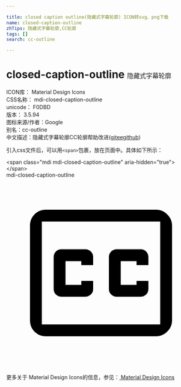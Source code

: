 ```yaml
---

title: closed caption outline(隐藏式字幕轮廓) ICON转svg、png下载
name: closed-caption-outline
zhTips: 隐藏式字幕轮廓,CC轮廓
tags: []
search: cc-outline

---
```


# closed-caption-outline  <small style="font-size: 60%;font-weight: 100">隐藏式字幕轮廓</small>


<div class="detail-page">
<p>
<span>
ICON库：
<span class="badge-secondary badge">Material Design Icons</span> 
</span>
<br/>
<span>
CSS名称：
<span class="badge-secondary badge">mdi-closed-caption-outline</span> 
</span>
<br/>
<span>
unicode：
<span class="badge-secondary badge">F0DBD</span> 
<copy-btn content='F0DBD' btn-title=""></copy-btn>
<copy-btn :content='String.fromCodePoint(parseInt("F0DBD", 16))' btn-title="复制U"></copy-btn>
</span>
<br/>
<span>
版本：
<span class="badge-secondary badge">3.5.94</span> 
</span>
<br/>
<span>图标来源/作者：<span class="badge-light badge">Google</span></span> 
<br/>
<span>别名：<span class="badge-light badge">cc-outline</span></span><br/><span class="zh-detail">中文描述：<span class="badge-primary badge">隐藏式字幕轮廓</span><span class="badge-primary badge">CC轮廓</span><span class="help-link"><span>帮助改进</span>(<a href="https://gitee.com/liuwave/icon-helper/edit/master/json/material/closed-caption-outline.json" target="_blank" rel="noopener noreferrer">gitee</a><a href="https://github.com/liuwave/icon-helper/edit/master/json/material/closed-caption-outline.json" target="_blank" rel="noopener noreferrer">github</a></span>)</span><br/>
</p>
</div>
<div class="alert alert-dark">
  <i class="mdi mdi-closed-caption-outline mdi-48px"></i>
  <i class="mdi mdi-closed-caption-outline mdi-36px"></i>
  <i class="mdi mdi-closed-caption-outline mdi-24px"></i>
  <i class="mdi mdi-closed-caption-outline mdi-18px"></i>
</div>
<div>
  <p>引入css文件后，可以用<code>&lt;span&gt;</code>包裹，放在页面中。具体如下所示：    
  </p>
  <div class="alert alert-primary" style="font-size: 14px">
    &lt;span class="mdi mdi-closed-caption-outline" aria-hidden="true"&gt;&lt;/span&gt;
    <copy-btn content='<span class="mdi mdi-closed-caption-outline" aria-hidden="true"></span>'></copy-btn>
  </div>
  <div class="alert alert-secondary">
    <i class="mdi mdi-closed-caption-outline"
    style="font-size: 24px"
    aria-hidden="true"></i> mdi-closed-caption-outline
    <copy-btn content="mdi-closed-caption-outline" btn-title="复制图标名称"></copy-btn>
  </div>
</div>
<div id="svg" class="svg-wrap">
<svg xmlns="http://www.w3.org/2000/svg" viewBox="0 0 24 24"><path d="M5,4C4.45,4 4,4.18 3.59,4.57C3.2,4.96 3,5.44 3,6V18C3,18.56 3.2,19.04 3.59,19.43C4,19.82 4.45,20 5,20H19C19.5,20 20,19.81 20.39,19.41C20.8,19 21,18.53 21,18V6C21,5.47 20.8,5 20.39,4.59C20,4.19 19.5,4 19,4H5M4.5,5.5H19.5V18.5H4.5V5.5M7,9C6.7,9 6.47,9.09 6.28,9.28C6.09,9.47 6,9.7 6,10V14C6,14.3 6.09,14.53 6.28,14.72C6.47,14.91 6.7,15 7,15H10C10.27,15 10.5,14.91 10.71,14.72C10.91,14.53 11,14.3 11,14V13H9.5V13.5H7.5V10.5H9.5V11H11V10C11,9.7 10.91,9.47 10.71,9.28C10.5,9.09 10.27,9 10,9H7M14,9C13.73,9 13.5,9.09 13.29,9.28C13.09,9.47 13,9.7 13,10V14C13,14.3 13.09,14.53 13.29,14.72C13.5,14.91 13.73,15 14,15H17C17.3,15 17.53,14.91 17.72,14.72C17.91,14.53 18,14.3 18,14V13H16.5V13.5H14.5V10.5H16.5V11H18V10C18,9.7 17.91,9.47 17.72,9.28C17.53,9.09 17.3,9 17,9H14Z" /></svg>
</div>
<detail full-name='mdi-closed-caption-outline'></detail>
    
<div><p>更多关于 Material Design Icons的信息，参见：<a target="_blank" href="https://iconhelper.cn/material.html"> Material Design Icons</a>
</p></div>
